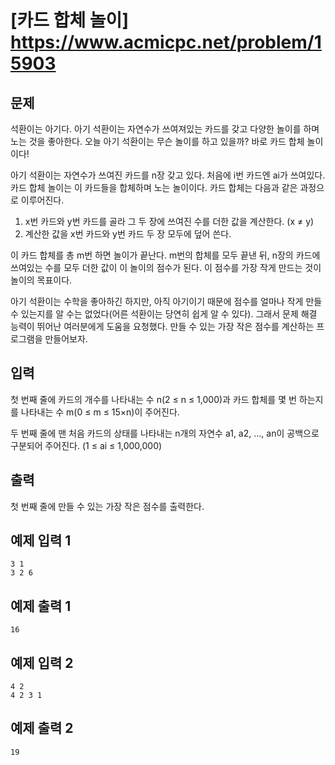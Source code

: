 # [카드 합체 놀이] https://www.acmicpc.net/problem/15903

## 문제

석환이는 아기다. 아기 석환이는 자연수가 쓰여져있는 카드를 갖고 다양한 놀이를 하며 노는 것을 좋아한다. 오늘 아기 석환이는 무슨 놀이를 하고 있을까? 바로 카드 합체 놀이이다!

아기 석환이는 자연수가 쓰여진 카드를 n장 갖고 있다. 처음에 i번 카드엔 ai가 쓰여있다. 카드 합체 놀이는 이 카드들을 합체하며 노는 놀이이다. 카드 합체는 다음과 같은 과정으로 이루어진다.

  1. x번 카드와 y번 카드를 골라 그 두 장에 쓰여진 수를 더한 값을 계산한다. (x ≠ y)
  2. 계산한 값을 x번 카드와 y번 카드 두 장 모두에 덮어 쓴다.

이 카드 합체를 총 m번 하면 놀이가 끝난다. m번의 합체를 모두 끝낸 뒤, n장의 카드에 쓰여있는 수를 모두 더한 값이 이 놀이의 점수가 된다. 이 점수를 가장 작게 만드는 것이 놀이의 목표이다.

아기 석환이는 수학을 좋아하긴 하지만, 아직 아기이기 때문에 점수를 얼마나 작게 만들 수 있는지를 알 수는 없었다(어른 석환이는 당연히 쉽게 알 수 있다). 그래서 문제 해결 능력이 뛰어난 여러분에게 도움을 요청했다. 만들 수 있는 가장 작은 점수를 계산하는 프로그램을 만들어보자.

## 입력

첫 번째 줄에 카드의 개수를 나타내는 수 n(2 ≤ n ≤ 1,000)과 카드 합체를 몇 번 하는지를 나타내는 수 m(0 ≤ m ≤ 15×n)이 주어진다.

두 번째 줄에 맨 처음 카드의 상태를 나타내는 n개의 자연수 a1, a2, …, an이 공백으로 구분되어 주어진다. (1 ≤ ai ≤ 1,000,000)

## 출력

첫 번째 줄에 만들 수 있는 가장 작은 점수를 출력한다.

## 예제 입력 1
```
3 1
3 2 6
```
## 예제 출력 1
```
16
```
## 예제 입력 2
```
4 2
4 2 3 1
```
## 예제 출력 2
```
19
```
